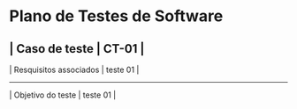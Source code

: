# Plano de Testes de Software

| Caso de teste | CT-01 |
------------------------
| Resquisitos associados | teste 01 |
________________________
| Objetivo do teste | teste 01 |
